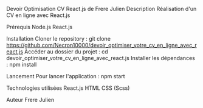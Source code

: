 Devoir Optimisation CV React.js de Frere Julien
Description
Réalisation d'un CV en ligne avec React.js

Prérequis
Node.js
React.js

Installation
Cloner le repository : git clone https://github.com/Necron10000/devoir_optimiser_votre_cv_en_ligne_avec_react.js
Accéder au dossier du projet : cd devoir_optimiser_votre_cv_en_ligne_avec_react.js
Installer les dépendances : npm install

Lancement
Pour lancer l'application : npm start

Technologies utilisées
React.js
HTML
CSS (Scss)

Auteur
Frere Julien
